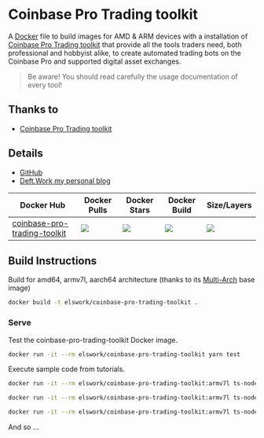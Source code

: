 # Coinbase Pro Trading toolkit

A [Docker](http://docker.com) file to build images for AMD & ARM devices with a installation of [Coinbase Pro Trading toolkit](https://github.com/coinbase/coinbase-pro-trading-toolkit) that provide all the tools traders need, both professional and hobbyist alike, to create automated trading bots on the Coinbase Pro and supported digital asset exchanges.

> Be aware! You should read carefully the usage documentation of every tool!

## Thanks to

- [Coinbase Pro Trading toolkit](https://github.com/coinbase/coinbase-pro-trading-toolkit)

## Details

- [GitHub](https://github.com/DeftWork/coinbase-pro-trading-toolkit)
- [Deft.Work my personal blog](http://deft.work)

| Docker Hub | Docker Pulls | Docker Stars | Docker Build | Size/Layers |
| --- | --- | --- | --- | --- |
| [coinbase-pro-trading-toolkit](https://hub.docker.com/r/elswork/coinbase-pro-trading-toolkit "elswork/coinbase-pro-trading-toolkit on Docker Hub") | [![](https://img.shields.io/docker/pulls/elswork/coinbase-pro-trading-toolkit.svg)](https://hub.docker.com/r/elswork/coinbase-pro-trading-toolkit "elswork/coinbase-pro-trading-toolkit on Docker Hub") | [![](https://img.shields.io/docker/stars/elswork/coinbase-pro-trading-toolkit.svg)](https://hub.docker.com/r/elswork/coinbase-pro-trading-toolkit "elswork/coinbase-pro-trading-toolkit on Docker Hub") | [![](https://img.shields.io/docker/build/elswork/coinbase-pro-trading-toolkit.svg)](https://hub.docker.com/r/elswork/coinbase-pro-trading-toolkit "elswork/coinbase-pro-trading-toolkit on Docker Hub") | [![](https://images.microbadger.com/badges/image/elswork/coinbase-pro-trading-toolkit.svg)](https://microbadger.com/images/elswork/coinbase-pro-trading-toolkit "elswork/coinbase-pro-trading-toolkit on microbadger.com") |

## Build Instructions

Build for amd64, armv7l, aarch64 architecture (thanks to its [Multi-Arch](https://blog.docker.com/2017/11/multi-arch-all-the-things/) base image)

``` sh
docker build -t elswork/coinbase-pro-trading-toolkit .
```

### Serve 

Test the coinbase-pro-trading-toolkit Docker image.

``` sh
docker run -it --rm elswork/coinbase-pro-trading-toolkit yarn test
``` 

Execute sample code from tutorials.

``` sh
docker run -it --rm elswork/coinbase-pro-trading-toolkit:armv7l ts-node tutorials/t001_feeds.ts
``` 

``` sh
docker run -it --rm elswork/coinbase-pro-trading-toolkit:armv7l ts-node tutorials/t002_liveOrderbook.ts
``` 

``` sh
docker run -it --rm elswork/coinbase-pro-trading-toolkit:armv7l ts-node tutorials/t003_tickertape.ts
``` 

And so ...
